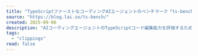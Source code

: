 ```yaml
---
title: "TypeScriptファーストなコーディングAIエージェントのベンチマーク「ts-bench」を公開しました"
source: "https://blog.lai.so/ts-bench/"
created: 2025-09-06
description: "AIコーディングエージェントのTypeScriptコード編集能力を評価するための、手軽に再現可能なベンチマークプロジェクト「ts-bench」を公開しました。この記事では、筆者がなぜ ts-bench を作ったのか、今後どうしていきたいかについてお話しします。GitHub - laiso/ts-benchContribute to laiso/ts-bench development by creating an account on GitHub.GitHublaisots-benchの仕組みts-benchは、プログラミング学習プラットフォーム Exercism のTypeScript問題セットを利用します。各問題には、仕様を説明するドキュメント、エージェントが編集すべきソースコードのひな形、そして正解判定に使うテストコードが含まれています。ベンチマークタスクは、各問題に対して以下の4つのステップを順番に実行します。 1. AIエージェントの実行: 問題の指示書をプロンプトとしてAIエージェントに渡し、ソースコードを編集させます。 2. テストファイルの復元"
tags:
  - "clippings"
read: false
---
```

